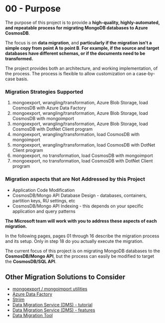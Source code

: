 # 00 - Purpose

The purpose of this project is to provide a **high-quality, highly-automated, and repeatable process for migrating MongoDB databases to Azure CosmosDB**.

The focus is on **data migration**, 
and **particularly if the migration isn't a simple copy from point A to point B**.
**For example, if the source and target databases have different schemas, or if the documents need to be transformed.**

The project provides both an architecture, and working implementation, of the process.
The process is flexible to allow customization on a case-by-case basis.

### Migration Strategies Supported

1) mongoexport, wrangling/transformation, Azure Blob Storage, load CosmosDB with Azure Data Factory
1) mongoexport, wrangling/transformation, Azure Blob Storage, load CosmosDB with mongoimport
3) mongoexport, wrangling/transformation, Azure Blob Storage, load CosmosDB with DotNet Client program
4) mongoexport, wrangling/transformation, load CosmosDB with mongoimport
5) mongoexport, wrangling/transformation, load CosmosDB with DotNet Client program
6) mongoexport, no transformation, load CosmosDB with mongoimport
7) mongoexport, no transformation, load CosmosDB with DotNet Client program

### Migration aspects that are Not Addressed by this Project

- Application Code Modification
- CosmosDB/Mongo API Database Design - databases, containers, partition keys, RU settings, etc
- CosmosDB/Mongo API Indexing - this depends on your specific application and query patterns

**The Microsoft team will work with you to address these aspects of each migration.**

In the following pages, pages 01 through 16 describe the migration process and its
setup.  Only in step 18 do you actually execute the migration.

The current focus of this project is on migrating MongoDB databases to the 
**CosmosDB/Mongo API**, but the process can easily be modified to target the
**CosmosDB/SQL API**.

## Other Migration Solutions to Consider

- [mongoexport / mongoimport utilities](https://docs.mongodb.com/database-tools/mongoexport/)
- [Azure Data Factory](https://azure.microsoft.com/en-us/services/data-factory/)
- [Striim](https://www.striim.com/docs/en/mongodb.html)
- [Data Migration Service (DMS) - tutorial](https://docs.microsoft.com/en-us/azure/dms/tutorial-mongodb-cosmos-db)
- [Data Migration Service (DMS) - features](https://azure.microsoft.com/en-us/services/database-migration/#features) 
- [Data Migration Tool](https://docs.microsoft.com/en-us/azure/cosmos-db/import-data)
